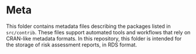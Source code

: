 # Meta

This folder contains metadata files describing the packages listed in
`src/contrib`. These files support automated tools and workflows that rely on 
CRAN-like metadata formats. In this repository, this folder is intended for the
storage of risk assessment reports, in RDS format.
